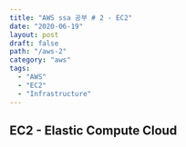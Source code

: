 ```yaml
---
title: "AWS ssa 공부 # 2 - EC2"
date: "2020-06-19"
layout: post
draft: false
path: "/aws-2"
category: "aws"
tags:
  - "AWS"
  - "EC2"
  - "Infrastructure"
---
```


## EC2 - Elastic Compute Cloud

